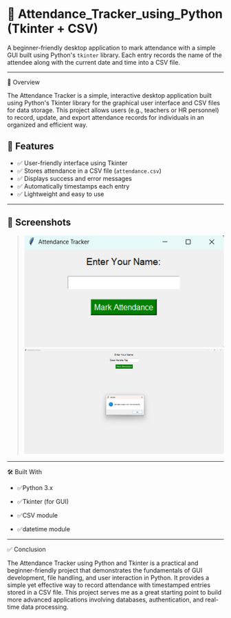 # 📝 Attendance_Tracker_using_Python (Tkinter + CSV)

A beginner-friendly desktop application to mark attendance with a simple GUI built using Python's `tkinter` library. Each entry records the name of the attendee along with the current date and time into a CSV file.

---

📌 Overview

The Attendance Tracker is a simple, interactive desktop application built using Python's Tkinter library for the graphical user interface and CSV files for data storage. This project allows users (e.g., teachers or HR personnel) to record, update, and export attendance records for individuals in an organized and efficient way.

## 📌 Features

- ✅ User-friendly interface using Tkinter
- ✅ Stores attendance in a CSV file (`attendance.csv`)
- ✅ Displays success and error messages
- ✅ Automatically timestamps each entry
- ✅ Lightweight and easy to use

---

## 📸 Screenshots

>![image alt](https://github.com/HarshaRaj165/Attendance_Tracker_Using_Python/blob/3e5edcc518298d6427c93fec0db5e3d790ed90c1/Screenshot.png)
> ![image alt](https://github.com/HarshaRaj165/Attendance_Tracker_Using_Python/blob/f4eea3f9750786eaa29bd0cb8d220c1f7a606fcd/Scrrenshot_Output.png)

---

🛠️ Built With

- ✅Python 3.x

- ✅Tkinter (for GUI)

- ✅CSV module

- ✅datetime module

---

✅ Conclusion

The Attendance Tracker using Python and Tkinter is a practical and beginner-friendly project that demonstrates the fundamentals of GUI development, file handling, and user interaction in Python. It provides a simple yet effective way to record attendance with timestamped entries stored in a CSV file. This project serves me as a great starting point  to build more advanced applications involving databases, authentication, and real-time data processing.
